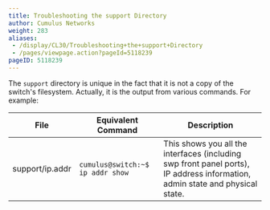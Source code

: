 ```yaml
---
title: Troubleshooting the support Directory
author: Cumulus Networks
weight: 283
aliases:
 - /display/CL30/Troubleshooting+the+support+Directory
 - /pages/viewpage.action?pageId=5118239
pageID: 5118239
---
```

The `support` directory is unique in the fact that it is not a copy of
the switch's filesystem. Actually, it is the output from various
commands. For example:

| File            | Equivalent Command               | Description                                                                                                                  |
| --------------- | -------------------------------- | ---------------------------------------------------------------------------------------------------------------------------- |
| support/ip.addr | `cumulus@switch:~$ ip addr show` | This shows you all the interfaces (including swp front panel ports), IP address information, admin state and physical state. |

